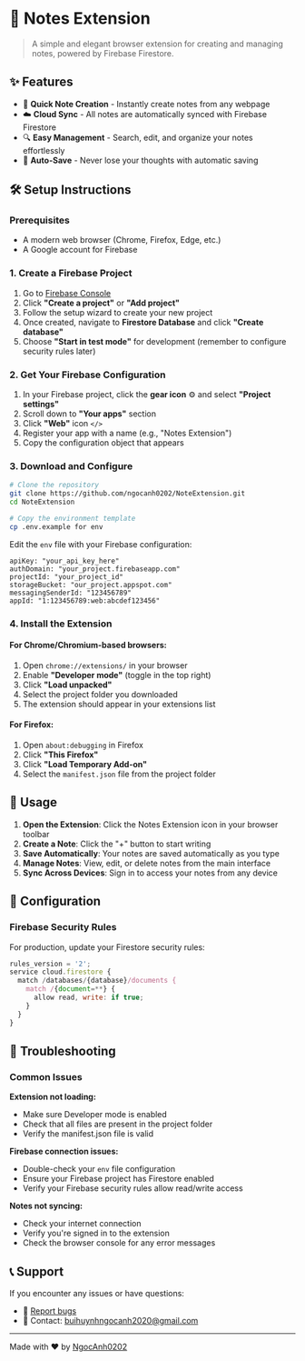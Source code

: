 # 📝 Notes Extension

> A simple and elegant browser extension for creating and managing notes, powered by Firebase Firestore.

## ✨ Features

- 🚀 **Quick Note Creation** - Instantly create notes from any webpage
- ☁️ **Cloud Sync** - All notes are automatically synced with Firebase Firestore
- 🔍 **Easy Management** - Search, edit, and organize your notes effortlessly
- 💾 **Auto-Save** - Never lose your thoughts with automatic saving

## 🛠️ Setup Instructions

### Prerequisites

- A modern web browser (Chrome, Firefox, Edge, etc.)
- A Google account for Firebase

### 1. Create a Firebase Project

1. Go to [Firebase Console](https://console.firebase.google.com/)
2. Click **"Create a project"** or **"Add project"**
3. Follow the setup wizard to create your new project
4. Once created, navigate to **Firestore Database** and click **"Create database"**
5. Choose **"Start in test mode"** for development (remember to configure security rules later)

### 2. Get Your Firebase Configuration

1. In your Firebase project, click the **gear icon** ⚙️ and select **"Project settings"**
2. Scroll down to **"Your apps"** section
3. Click **"Web"** icon `</>`
4. Register your app with a name (e.g., "Notes Extension")
5. Copy the configuration object that appears

### 3. Download and Configure

```bash
# Clone the repository
git clone https://github.com/ngocanh0202/NoteExtension.git
cd NoteExtension

# Copy the environment template
cp .env.example for env
```

Edit the `env` file with your Firebase configuration:

```env
apiKey: "your_api_key_here"
authDomain: "your_project.firebaseapp.com"
projectId: "your_project_id"
storageBucket: "our_project.appspot.com"
messagingSenderId: "123456789"
appId: "1:123456789:web:abcdef123456"
```

### 4. Install the Extension

#### For Chrome/Chromium-based browsers:
1. Open `chrome://extensions/` in your browser
2. Enable **"Developer mode"** (toggle in the top right)
3. Click **"Load unpacked"**
4. Select the project folder you downloaded
5. The extension should appear in your extensions list

#### For Firefox:
1. Open `about:debugging` in Firefox
2. Click **"This Firefox"**
3. Click **"Load Temporary Add-on"**
4. Select the `manifest.json` file from the project folder

## 🚀 Usage

1. **Open the Extension**: Click the Notes Extension icon in your browser toolbar
2. **Create a Note**: Click the "+" button to start writing
3. **Save Automatically**: Your notes are saved automatically as you type
4. **Manage Notes**: View, edit, or delete notes from the main interface
5. **Sync Across Devices**: Sign in to access your notes from any device

## 🔧 Configuration

### Firebase Security Rules

For production, update your Firestore security rules:

```javascript
rules_version = '2';
service cloud.firestore {
  match /databases/{database}/documents {
    match /{document=**} {
      allow read, write: if true;
    }
  }
}
```

## 🐛 Troubleshooting

### Common Issues

**Extension not loading:**
- Make sure Developer mode is enabled
- Check that all files are present in the project folder
- Verify the manifest.json file is valid

**Firebase connection issues:**
- Double-check your `env` file configuration
- Ensure your Firebase project has Firestore enabled
- Verify your Firebase security rules allow read/write access

**Notes not syncing:**
- Check your internet connection
- Verify you're signed in to the extension
- Check the browser console for any error messages

## 📞 Support

If you encounter any issues or have questions:

- 🐛 [Report bugs]((https://github.com/ngocanh0202/NoteExtension/issues))
- 📧 Contact: buihuynhngocanh2020@gmail.com

---

Made with ❤️ by [NgocAnh0202](https://github.com/ngocanh0202)
